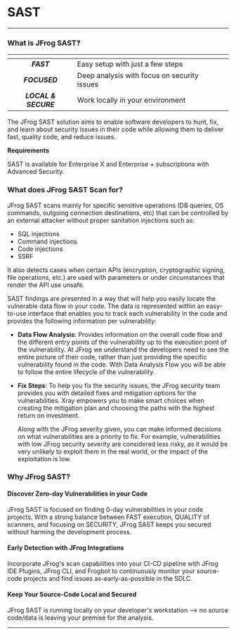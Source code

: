 # SAST

***

### What is JFrog SAST?

<table data-view="cards"><thead><tr><th align="center"></th><th></th><th></th></tr></thead><tbody><tr><td align="center"><em><strong>FAST</strong></em></td><td>Easy setup with just a few steps</td><td></td></tr><tr><td align="center"> <em><strong>FOCUSED</strong></em></td><td>Deep analysis with focus on security issues</td><td></td></tr><tr><td align="center"><em><strong>LOCAL &#x26; SECURE</strong></em></td><td>Work locally in your environment </td><td></td></tr></tbody></table>

The JFrog SAST solution aims to enable software developers to hunt, fix, and learn about security issues in their code while allowing them to deliver fast, quality code, and reduce issues.

**Requirements**

SAST is available for Enterprise X and Enterprise + subscriptions with Advanced Security.

### What does JFrog SAST Scan for?

JFrog SAST scans mainly for specific sensitive operations (DB queries, OS commands, outgoing connection destinations, etc) that can be controlled by an external attacker without proper sanitation injections such as:

* SQL injections
* Command injections
* Code injections
* SSRF&#x20;

It also detects cases when certain APIs (encryption, cryptographic signing, file operations, etc.) are used with parameters or under circumstances that render the API use unsafe.

SAST findings are presented in a way that will help you easily locate the vulnerable data flow in your code. The data is represented within an easy-to-use interface that enables you to track each vulnerability in the code and provides the following information per vulnerability:

* **Data Flow Analysis**: Provides information on the overall code flow and the different entry points of the vulnerability up to the execution point of the vulnerability. At JFrog we understand the developers need to see the entire picture of their code, rather than just providing the specific vulnerability found in the code. With Data Analysis Flow you will be able to follow the entire lifecycle of the vulnerability.
*   **Fix Steps**: To help you fix the security issues, the JFrog security team provides you with detailed fixes and mitigation options for the vulnerabilities. Xray empowers you to make smart choices when creating the mitigation plan and choosing the paths with the highest return on investment.

    Along with the JFrog severity given, you can make informed decisions on what vulnerabilities are a priority to fix. For example, vulnerabilities with low JFrog security severity are considered less risky, as it would be very unlikely to exploit them in the real world, or the impact of the exploitation is low.

### Why JFrog SAST?

#### Discover Zero-day Vulnerabilities in your Code

JFrog SAST is focused on finding 0-day vulnerabilities in your code projects. With a strong balance between FAST execution, QUALITY of scanners, and focusing on SECURITY, JFrog SAST keeps you secured without harming the development process.

#### Early Detection with JFrog Integrations

Incorporate JFrog's scan capabilities into your CI-CD pipeline with JFrog IDE Plugins, JFrog CLI, and Frogbot to continuously monitor your source-code projects and find issues as-early-as-possible in the SDLC.

#### Keep Your Source-Code Local and Secured

JFrog SAST is running locally on your developer's workstation --> no source code/data is leaving your premise for the analysis.

***
